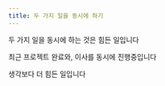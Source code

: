 ```yaml
---
title: 두 가지 일을 동시에 하기
---
```


두 가지 일을 동시에 하는 것은 힘든 일입니다

최근 프로젝트 완료와, 이사를 동시에 진행중입니다

생각보다 더 힘든 일입니다
